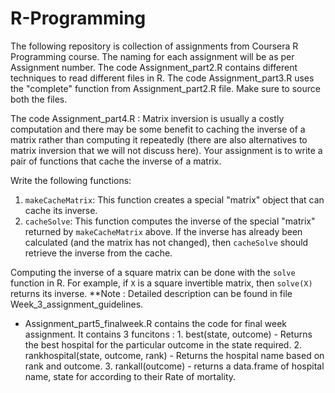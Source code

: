 # R-Programming

The following repository is collection of assignments from Coursera R Programming course.
The naming for each assignment will be as per Assignment number.
The code Assignment_part2.R contains different techniques to read different files in R.
The code Assignment_part3.R uses the "complete" function from Assignment_part2.R file. Make sure to source both the files.

The code Assignment_part4.R :
Matrix inversion is usually a costly computation and there may be some
benefit to caching the inverse of a matrix rather than computing it
repeatedly (there are also alternatives to matrix inversion that we will
not discuss here). Your assignment is to write a pair of functions that
cache the inverse of a matrix.

Write the following functions:

1.  `makeCacheMatrix`: This function creates a special "matrix" object
    that can cache its inverse.
2.  `cacheSolve`: This function computes the inverse of the special
    "matrix" returned by `makeCacheMatrix` above. If the inverse has
    already been calculated (and the matrix has not changed), then
    `cacheSolve` should retrieve the inverse from the cache.

Computing the inverse of a square matrix can be done with the `solve`
function in R. For example, if `X` is a square invertible matrix, then
`solve(X)` returns its inverse.
**Note : Detailed description can be found in file Week_3_assignment_guidelines.

- Assignment_part5_finalweek.R contains the code for final week assignment.
It contains 3 funcitons : 1. best(state, outcome) - Returns the best hospital for the particular outcome in the state required.
                          2. rankhospital(state, outcome, rank) - Returns the hospital name based on rank and outcome.
                          3. rankall(outcome) - returns a data.frame of hospital name, state for according to their Rate of mortality.

